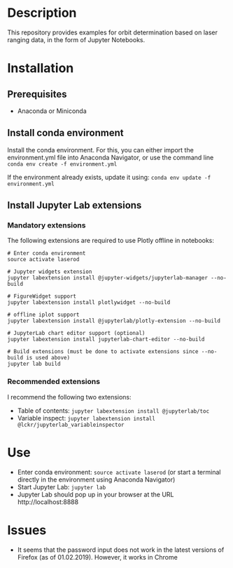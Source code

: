 # Description

This repository provides examples for orbit determination based on laser ranging data, in the form of Jupyter Notebooks.

# Installation

## Prerequisites
* Anaconda or Miniconda

## Install conda environment

Install the conda environment. For this, you can either import the environment.yml file into Anaconda Navigator, or use the command line
`conda env create -f environment.yml`

If the environment already exists, update it using:
`conda env update -f environment.yml`

## Install Jupyter Lab extensions
### Mandatory extensions
The following extensions are required to use Plotly offline in notebooks:

```
# Enter conda environment
source activate laserod

# Jupyter widgets extension
jupyter labextension install @jupyter-widgets/jupyterlab-manager --no-build

# FigureWidget support
jupyter labextension install plotlywidget --no-build

# offline iplot support
jupyter labextension install @jupyterlab/plotly-extension --no-build

# JupyterLab chart editor support (optional)
jupyter labextension install jupyterlab-chart-editor --no-build

# Build extensions (must be done to activate extensions since --no-build is used above)
jupyter lab build
```

### Recommended extensions
I recommend the following two extensions:
* Table of contents: `jupyter labextension install @jupyterlab/toc`
* Variable inspect: `jupyter labextension install @lckr/jupyterlab_variableinspector`

# Use

* Enter conda environment: `source activate laserod` (or start a terminal directly in the environment using Anaconda Navigator)
* Start Jupyter Lab: `jupyter lab`
* Jupyter Lab should pop up in your browser at the URL http://localhost:8888

# Issues

* It seems that the password input does not work in the latest versions of Firefox (as of 01.02.2019). However, it works in Chrome